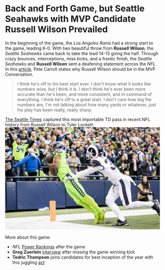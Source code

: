 # Back and Forth Game, but Seattle Seahawks with MVP Candidate Russell Wilson Prevailed

In the beginning of the game, the _Los Angeles Rams_ had a strong start to the game, leading 6-0. With two beautiful throw from **Russell Wilson**, the _Seattle Seahawks_ came back to take the lead 14-13 going the half. Through crazy bounces, interceptions, miss kicks, and a frantic finish, the _Seattle Seahawks_ and **Russell Wilson** sent a deafening statement across the _NFL_. In this [article](https://www.cbssports.com/nfl/news/pete-carroll-says-russell-wilson-is-off-to-his-best-start-ever-for-3-1-seahawks/), Pete Carroll states why Russell Wilson should be in the MVP Conversation.

> I think he's off to his best start ever. I don't know what it looks like numbers wise, but I think it is. I don't think he's ever been more accurate than he's been, and more consistent, and in command of everything. I think he's off to a great start. I don't care how big the numbers are, I'm not talking about how many yards or whatever, just his play has been really, really sharp.

[The Seattle Times](https://www.seattletimes.com/sports/seahawks/russell-wilson-to-tyler-lockett-touchdown-the-story-of-the-most-improbable-completion-in-recent-nfl-history/) captured this most importable TD pass in recent NFL history from Russell Wilson to Tyler Lockett:
![Tyler Lockett TD](imgs/Tyler_Lockett_catch.jpg)

More about this game:
- _NFL_ [Power Rankings](https://www.scout.com/football/nfl/news/nfl-power-ranking-seahawks-move-up-but-rams-still-ahead-of-them-despite-loss/) after the game
- **Greg Zuerlein** [interview](http://www.nfl.com/news/story/0ap3000001061850/article/rams-greg-zuerlein-blames-poor-swing-for-missed-fg) after missing the game winning kick
- **Tedric Thompson** joins candidates for best inception of the year with this juggling [act](https://www.espn.com/blog/seattle-seahawks/post/_/id/33280/tedric-thompsons-acrobatic-int-validates-seahawks-faith)
